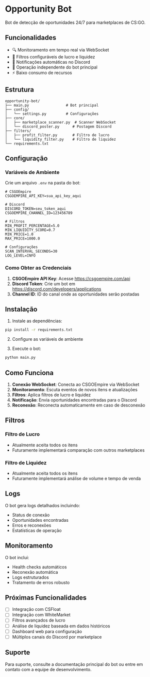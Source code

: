 # Opportunity Bot

Bot de detecção de oportunidades 24/7 para marketplaces de CS:GO.

## Funcionalidades

- 🔍 Monitoramento em tempo real via WebSocket
- 🎯 Filtros configuráveis de lucro e liquidez
- 📱 Notificações automáticas no Discord
- 🚀 Operação independente do bot principal
- ⚡ Baixo consumo de recursos

## Estrutura

```
opportunity-bot/
├── main.py                 # Bot principal
├── config/
│   └── settings.py         # Configurações
├── core/
│   ├── marketplace_scanner.py  # Scanner WebSocket
│   └── discord_poster.py      # Postagem Discord
├── filters/
│   ├── profit_filter.py       # Filtro de lucro
│   └── liquidity_filter.py    # Filtro de liquidez
└── requirements.txt
```

## Configuração

### Variáveis de Ambiente

Crie um arquivo `.env` na pasta do bot:

```env
# CSGOEmpire
CSGOEMPIRE_API_KEY=sua_api_key_aqui

# Discord
DISCORD_TOKEN=seu_token_aqui
CSGOEMPIRE_CHANNEL_ID=123456789

# Filtros
MIN_PROFIT_PERCENTAGE=5.0
MIN_LIQUIDITY_SCORE=0.7
MIN_PRICE=1.0
MAX_PRICE=1000.0

# Configurações
SCAN_INTERVAL_SECONDS=30
LOG_LEVEL=INFO
```

### Como Obter as Credenciais

1. **CSGOEmpire API Key**: Acesse https://csgoempire.com/api
2. **Discord Token**: Crie um bot em https://discord.com/developers/applications
3. **Channel ID**: ID do canal onde as oportunidades serão postadas

## Instalação

1. Instale as dependências:
```bash
pip install -r requirements.txt
```

2. Configure as variáveis de ambiente

3. Execute o bot:
```bash
python main.py
```

## Como Funciona

1. **Conexão WebSocket**: Conecta ao CSGOEmpire via WebSocket
2. **Monitoramento**: Escuta eventos de novos itens e atualizações
3. **Filtros**: Aplica filtros de lucro e liquidez
4. **Notificação**: Envia oportunidades encontradas para o Discord
5. **Reconexão**: Reconecta automaticamente em caso de desconexão

## Filtros

### Filtro de Lucro
- Atualmente aceita todos os itens
- Futuramente implementará comparação com outros marketplaces

### Filtro de Liquidez
- Atualmente aceita todos os itens
- Futuramente implementará análise de volume e tempo de venda

## Logs

O bot gera logs detalhados incluindo:
- Status de conexão
- Oportunidades encontradas
- Erros e reconexões
- Estatísticas de operação

## Monitoramento

O bot inclui:
- Health checks automáticos
- Reconexão automática
- Logs estruturados
- Tratamento de erros robusto

## Próximas Funcionalidades

- [ ] Integração com CSFloat
- [ ] Integração com WhiteMarket
- [ ] Filtros avançados de lucro
- [ ] Análise de liquidez baseada em dados históricos
- [ ] Dashboard web para configuração
- [ ] Múltiplos canais do Discord por marketplace

## Suporte

Para suporte, consulte a documentação principal do bot ou entre em contato com a equipe de desenvolvimento.
